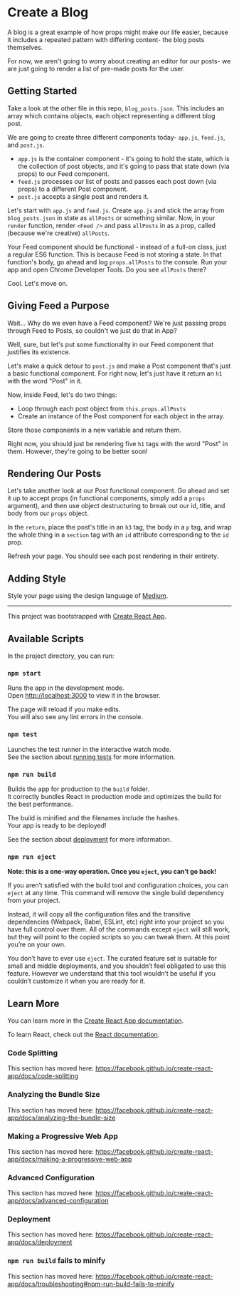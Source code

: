 # Create a Blog

A blog is a great example of how props might make our life easier, because it includes a repeated pattern with differing content- the blog posts themselves.

For now, we aren't going to worry about creating an editor for our posts- we are just going to render a list of pre-made posts for the user.

## Getting Started

Take a look at the other file in this repo, `blog_posts.json`. This includes an array which contains objects, each object representing a different blog post.

We are going to create three different components today- `app.js`, `feed.js`, and `post.js`.

- `app.js` is the container component - it's going to hold the state, which is the collection of post objects, and it's going to pass that state down (via props) to our Feed component.
- `feed.js` processes our list of posts and passes each post down (via props) to a different Post component.
- `post.js` accepts a single post and renders it.

Let's start with `app.js` and `feed.js`. Create `app.js` and stick the array from `blog_posts.json` in state as `allPosts` or something similar. Now, in your `render` function, render `<Feed />` and pass `allPosts` in as a prop, called (because we're creative) `allPosts`.

Your Feed component should be functional - instead of a full-on class, just a regular ES6 function. This is because Feed is not storing a state. In that function's body, go ahead and log `props.allPosts` to the console. Run your app and open Chrome Developer Tools. Do you see `allPosts` there?

Cool. Let's move on.

## Giving Feed a Purpose

Wait... Why do we even have a Feed component? We're just passing props through Feed to Posts, so couldn't we just do that in App?

Well, sure, but let's put some functionality in our Feed component that justifies its existence.

Let's make a quick detour to `post.js` and make a Post component that's just a basic functional component. For right now, let's just have it return an `h1` with the word "Post" in it.

Now, inside Feed, let's do two things:

- Loop through each post object from `this.props.allPosts`
- Create an instance of the Post component for each object in the array.

Store those components in a new variable and return them.

Right now, you should just be rendering five `h1` tags with the word "Post" in them. However, they're going to be better soon!

## Rendering Our Posts

Let's take another look at our Post functional component. Go ahead and set it up to accept props (in functional components, simply add a `props` argument), and then use object destructuring to break out our id, title, and body from our `props` object.

In the `return`, place the post's title in an `h3` tag, the body in a `p` tag, and wrap the whole thing in a `section` tag with an `id` attribute corresponding to the `id` prop.

Refresh your page. You should see each post rendering in their entirety.

## Adding Style

Style your page using the design language of [Medium](https://medium.com/).

----------------------------------------------------------------------------------------------------------------------------------

This project was bootstrapped with [Create React App](https://github.com/facebook/create-react-app).

## Available Scripts

In the project directory, you can run:

### `npm start`

Runs the app in the development mode.<br>
Open [http://localhost:3000](http://localhost:3000) to view it in the browser.

The page will reload if you make edits.<br>
You will also see any lint errors in the console.

### `npm test`

Launches the test runner in the interactive watch mode.<br>
See the section about [running tests](https://facebook.github.io/create-react-app/docs/running-tests) for more information.

### `npm run build`

Builds the app for production to the `build` folder.<br>
It correctly bundles React in production mode and optimizes the build for the best performance.

The build is minified and the filenames include the hashes.<br>
Your app is ready to be deployed!

See the section about [deployment](https://facebook.github.io/create-react-app/docs/deployment) for more information.

### `npm run eject`

**Note: this is a one-way operation. Once you `eject`, you can’t go back!**

If you aren’t satisfied with the build tool and configuration choices, you can `eject` at any time. This command will remove the single build dependency from your project.

Instead, it will copy all the configuration files and the transitive dependencies (Webpack, Babel, ESLint, etc) right into your project so you have full control over them. All of the commands except `eject` will still work, but they will point to the copied scripts so you can tweak them. At this point you’re on your own.

You don’t have to ever use `eject`. The curated feature set is suitable for small and middle deployments, and you shouldn’t feel obligated to use this feature. However we understand that this tool wouldn’t be useful if you couldn’t customize it when you are ready for it.

## Learn More

You can learn more in the [Create React App documentation](https://facebook.github.io/create-react-app/docs/getting-started).

To learn React, check out the [React documentation](https://reactjs.org/).

### Code Splitting

This section has moved here: https://facebook.github.io/create-react-app/docs/code-splitting

### Analyzing the Bundle Size

This section has moved here: https://facebook.github.io/create-react-app/docs/analyzing-the-bundle-size

### Making a Progressive Web App

This section has moved here: https://facebook.github.io/create-react-app/docs/making-a-progressive-web-app

### Advanced Configuration

This section has moved here: https://facebook.github.io/create-react-app/docs/advanced-configuration

### Deployment

This section has moved here: https://facebook.github.io/create-react-app/docs/deployment

### `npm run build` fails to minify

This section has moved here: https://facebook.github.io/create-react-app/docs/troubleshooting#npm-run-build-fails-to-minify

